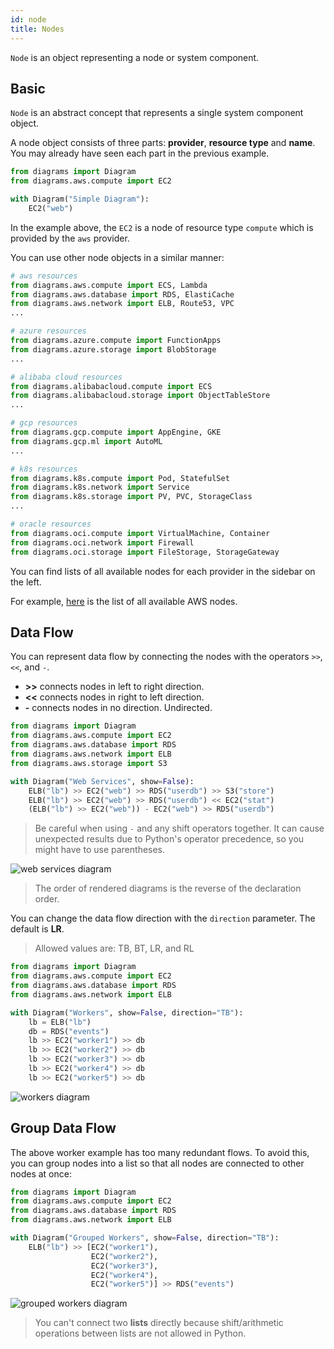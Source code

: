 ```yaml
---
id: node
title: Nodes
---
```


`Node` is an object representing a node or system component.

## Basic

`Node` is an abstract concept that represents a single system component object.

A node object consists of three parts: **provider**, **resource type** and **name**. You may already have seen each part in the previous example.

```python
from diagrams import Diagram
from diagrams.aws.compute import EC2

with Diagram("Simple Diagram"):
    EC2("web")
```

In the example above, the `EC2` is a node of resource type `compute` which is provided by the `aws` provider.

You can use other node objects in a similar manner:

```python
# aws resources
from diagrams.aws.compute import ECS, Lambda
from diagrams.aws.database import RDS, ElastiCache
from diagrams.aws.network import ELB, Route53, VPC
...

# azure resources
from diagrams.azure.compute import FunctionApps
from diagrams.azure.storage import BlobStorage
...

# alibaba cloud resources
from diagrams.alibabacloud.compute import ECS
from diagrams.alibabacloud.storage import ObjectTableStore
...

# gcp resources
from diagrams.gcp.compute import AppEngine, GKE
from diagrams.gcp.ml import AutoML
...

# k8s resources
from diagrams.k8s.compute import Pod, StatefulSet
from diagrams.k8s.network import Service
from diagrams.k8s.storage import PV, PVC, StorageClass
...

# oracle resources
from diagrams.oci.compute import VirtualMachine, Container
from diagrams.oci.network import Firewall
from diagrams.oci.storage import FileStorage, StorageGateway
```

You can find lists of all available nodes for each provider in the sidebar on the left.

For example, [here](https://diagrams.mingrammer.com/docs/nodes/aws) is the list of all available AWS nodes.

## Data Flow

You can represent data flow by connecting the nodes with the operators `>>`, `<<`, and `-`.

- **>>** connects nodes in left to right direction.
- **<<** connects nodes in right to left direction.
- **-** connects nodes in no direction. Undirected.

```python
from diagrams import Diagram
from diagrams.aws.compute import EC2
from diagrams.aws.database import RDS
from diagrams.aws.network import ELB
from diagrams.aws.storage import S3

with Diagram("Web Services", show=False):
    ELB("lb") >> EC2("web") >> RDS("userdb") >> S3("store")
    ELB("lb") >> EC2("web") >> RDS("userdb") << EC2("stat")
    (ELB("lb") >> EC2("web")) - EC2("web") >> RDS("userdb")
```

> Be careful when using `-` and any shift operators together. It can cause unexpected results due to Python's operator precedence, so you might have to use parentheses.

![web services diagram](/img/web_services_diagram.png)

> The order of rendered diagrams is the reverse of the declaration order.

You can change the data flow direction with the `direction` parameter. The default is **LR**.

> Allowed values are: TB, BT, LR, and RL

```python
from diagrams import Diagram
from diagrams.aws.compute import EC2
from diagrams.aws.database import RDS
from diagrams.aws.network import ELB

with Diagram("Workers", show=False, direction="TB"):
    lb = ELB("lb")
    db = RDS("events")
    lb >> EC2("worker1") >> db
    lb >> EC2("worker2") >> db
    lb >> EC2("worker3") >> db
    lb >> EC2("worker4") >> db
    lb >> EC2("worker5") >> db
```

![workers diagram](/img/workers_diagram.png)

## Group Data Flow

The above worker example has too many redundant flows. To avoid this, you can group nodes into a list so that all nodes are connected to other nodes at once:

```python
from diagrams import Diagram
from diagrams.aws.compute import EC2
from diagrams.aws.database import RDS
from diagrams.aws.network import ELB

with Diagram("Grouped Workers", show=False, direction="TB"):
    ELB("lb") >> [EC2("worker1"),
                  EC2("worker2"),
                  EC2("worker3"),
                  EC2("worker4"),
                  EC2("worker5")] >> RDS("events")
```

![grouped workers diagram](/img/grouped_workers_diagram.png)

> You can't connect two **lists** directly because shift/arithmetic operations between lists are not allowed in Python.
